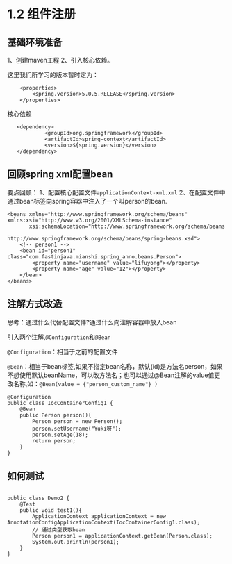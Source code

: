 # 1.2 组件注册 

## 基础环境准备

1、创建maven工程
2、引入核心依赖。

这里我们所学习的版本暂时定为：

```
    <properties>
        <spring.version>5.0.5.RELEASE</spring.version>
    </properties>
```

核心依赖

```
   <dependency>
            <groupId>org.springframework</groupId>
            <artifactId>spring-context</artifactId>
            <version>${spring.version}</version>
   </dependency>

```

## 回顾spring xml配置bean

要点回顾：
1、配置核心配置文件`applicationContext-xml.xml`
2、在配置文件中通过bean标签向spring容器中注入了一个叫person的bean.

```
<beans xmlns="http://www.springframework.org/schema/beans" xmlns:xsi="http://www.w3.org/2001/XMLSchema-instance"
       xsi:schemaLocation="http://www.springframework.org/schema/beans
             	           http://www.springframework.org/schema/beans/spring-beans.xsd">
    <!-- person1 -->
    <bean id="person1" class="com.fastinjava.mianshi.spring_anno.beans.Person">
        <property name="username" value="lifuyong"></property>
        <property name="age" value="12"></property>
    </bean>
</beans>

```

## 注解方式改造

思考：通过什么代替配置文件?通过什么向注解容器中放入bean

引入两个注解,`@Configuration`和`@Bean`

`@Configuration`：相当于之前的配置文件

`@Bean`：相当于bean标签,如果不指定bean名称，默认(id)是方法名person，如果不想使用默认beanName，可以改方法名；也可以通过@Bean注解的value值更改名称,如：`@Bean(value = {"person_custom_name"} )`

```
@Configuration
public class IocContainerConfig1 {
    @Bean
    public Person person(){
        Person person = new Person();
        person.setUsername("Yuki呀");
        person.setAge(18);
        return person;
    }
}
```
## 如何测试

```

public class Demo2 {
    @Test
    public void test1(){
        ApplicationContext applicationContext = new AnnotationConfigApplicationContext(IocContainerConfig1.class);
        // 通过类型获取bean
        Person person1 = applicationContext.getBean(Person.class);
        System.out.println(person1);
    }
}
```






























